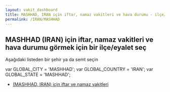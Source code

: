 ```yaml
---
layout: vakit_dashboard
title: MASHHAD, IRAN için iftar, namaz vakitleri ve hava durumu - ilçe/eyalet seç
permalink: /IRAN/MASHHAD
---
```


## MASHHAD (IRAN) için iftar, namaz vakitleri ve hava durumu  görmek için bir ilçe/eyalet seç

Aşağıdaki listeden bir şehir ya da semt seçin



  var GLOBAL_CITY = 'MASHHAD';
  var GLOBAL_COUNTRY = 'IRAN';
  var GLOBAL_STATE = 'MASHHAD';
* [ (MASHHAD, IRAN) için iftar ve namaz vakitleri](/IRAN/MASHHAD/)
</script>
<script type="text/javascript">